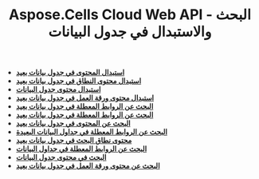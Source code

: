 ﻿---
title: Aspose.Cells Cloud Web API - البحث والاستبدال في جدول البيانات
second_title: Documen
ArticleTitle: Search and Replace in Spreadshee
linktitle: البحث والاستبدال
type: docs
url: /ar/search-replace/
keywords: Aspose.Cells Cloud REST API, search and replace content in spreadsheets, Excel 2016, Excel 2019, Excel 365, cloud-based office solutions
description: دليل مفصل حول كيفية البحث عن المحتوى واستبداله في جداول البيانات بشكل فعال باستخدام Aspose.Cells Cloud REST API
weight: 50
kwords: Excel، Aspose.Cells، Office السحابة، REST API، معالجة جداول البيانات، PDF، CSV، JSON، Markdown، دليل المطور، تكامل السحابة
---
- **[استبدال المحتوى في جدول بيانات بعيد](https://docs.aspose.cloud//cells/replace-content-in-remote-spreadsheet/)**
- **[استبدال محتوى النطاق في جدول بيانات بعيد](https://docs.aspose.cloud//cells/replace-content-in-remote-range/)**
- **[استبدال محتوى جدول البيانات](https://docs.aspose.cloud//cells/replace-spreadsheet-content/)**
- **[استبدال محتوى ورقة العمل في جدول بيانات بعيد](https://docs.aspose.cloud//cells/replace-content-in-remote-worksheet/)**
- **[البحث عن الروابط المعطلة في جدول بيانات بعيد](https://docs.aspose.cloud//cells/search-broken-links-in-remote-range/)**
- **[البحث عن الروابط المعطلة في جدول بيانات بعيد](https://docs.aspose.cloud//cells/search-broken-links-in-remote-worksheet/)**
- **[البحث عن المحتوى في جدول بيانات بعيد](https://docs.aspose.cloud//cells/search-content-in-remote-spreadsheet/)**
- **[البحث عن الروابط المعطلة في جداول البيانات البعيدة](https://docs.aspose.cloud//cells/search-broken-links-in-remote-spreadsheet/)**
- **[محتوى نطاق البحث في جدول بيانات بعيد](https://docs.aspose.cloud//cells/search-content-in-remote-range/)**
- **[البحث عن الروابط المعطلة في جداول البيانات](https://docs.aspose.cloud//cells/search-spreadsheet-broken-links/)**
- **[البحث في محتوى جدول البيانات](https://docs.aspose.cloud//cells/search-spreadsheet-content/)**
- **[البحث عن محتوى ورقة العمل في جدول بيانات بعيد](https://docs.aspose.cloud//cells/search-content-in-remote-worksheet/)**
